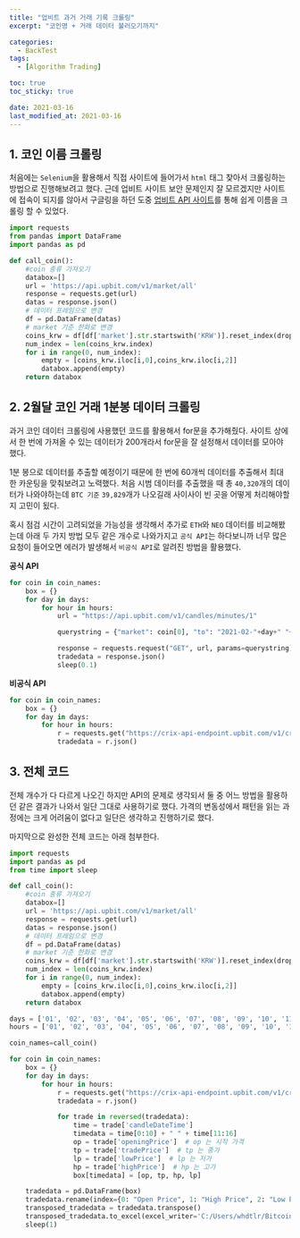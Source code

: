```yaml
---
title: "업비트 과거 거래 기록 크롤링"
excerpt: "코인명 + 거래 데이터 불러오기까지"

categories:
  - BackTest
tags:
  - [Algorithm Trading]

toc: true
toc_sticky: true

date: 2021-03-16
last_modified_at: 2021-03-16
---
```


## 1. 코인 이름 크롤링
처음에는 `Selenium`을 활용해서 직접 사이트에 들어가서 `html` 태그 찾아서 크롤링하는 방법으로 진행해보려고 했다. 근데 업비트 사이트 보안 문제인지 잘 모르겠지만 사이트에 접속이 되지를 않아서 구글링을 하던 도중 [업비트 API 사이트](https://api.upbit.com/v1/market/all)를 통해 쉽게 이름을 크롤링 할 수 있었다.

```python
import requests
from pandas import DataFrame
import pandas as pd

def call_coin():
    #coin 종류 가져오기
    databox=[]
    url = 'https://api.upbit.com/v1/market/all'
    response = requests.get(url)
    datas = response.json()
    # 데이터 프레임으로 변경
    df = pd.DataFrame(datas)
    # market 기준 한화로 변경
    coins_krw = df[df['market'].str.startswith('KRW')].reset_index(drop=True)
    num_index = len(coins_krw.index)
    for i in range(0, num_index):
        empty = [coins_krw.iloc[i,0],coins_krw.iloc[i,2]]
        databox.append(empty)
    return databox
```
## 2. 2월달 코인 거래 1분봉 데이터 크롤링
과거 코인 데이터 크롤링에 사용했던 코드를 활용해서 for문을 추가해줬다. 사이트 상에서 한 번에 가져올 수 있는 데이터가 200개라서 for문을 잘 설정해서 데이터를 모아야했다.  

1분 봉으로 데이터를 추출할 예정이기 때문에 한 번에 60개씩 데이터를 추출해서 최대한 카운팅을 맞춰보려고 노력했다. 처음 시범 데이터를 추출했을 때 총 `40,320`개의 데이터가 나와야하는데 `BTC 기준` `39,829`개가 나오길래 사이사이 빈 곳을 어떻게 처리해야할지 고민이 됬다.

혹시 점검 시간이 고려되었을 가능성을 생각해서 추가로 `ETH`와 `NEO` 데이터를 비교해봤는데 아래 두 가지 방법 모두 같은 개수로 나와가지고 `공식 API`는 하다보니까 너무 많은 요청이 들어오면 에러가 발생해서 `비공식 API`로 알려진 방법을 활용했다.

**공식 API**

```python
for coin in coin_names:
    box = {}
    for day in days:
        for hour in hours:
            url = "https://api.upbit.com/v1/candles/minutes/1"

            querystring = {"market": coin[0], "to": "2021-02-"+day+" "+hour+":00:00", "count": "60"}

            response = requests.request("GET", url, params=querystring)
            tradedata = response.json()
            sleep(0.1)
```

**비공식 API**
```python
for coin in coin_names:
    box = {}
    for day in days:
        for hour in hours:
            r = requests.get("https://crix-api-endpoint.upbit.com/v1/crix/candles/minutes/1?code=CRIX.UPBIT."+coin[0]+"&count=60&to=2021-02-"+day+"%20"+hour+":00:00")
            tradedata = r.json()
```

## 3. 전체 코드

전체 개수가 다 다르게 나오긴 하지만 API의 문제로 생각되서 둘 중 어느 방법을 활용하던 같은 결과가 나와서 일단 그대로 사용하기로 했다. 가격의 변동성에서 패턴을 읽는 과정에는 크게 어려움이 없다고 일단은 생각하고 진행하기로 했다. 

마지막으로 완성한 전체 코드는 아래 첨부한다.
```python
import requests
import pandas as pd
from time import sleep

def call_coin():
    #coin 종류 가져오기
    databox=[]
    url = 'https://api.upbit.com/v1/market/all'
    response = requests.get(url)
    datas = response.json()
    # 데이터 프레임으로 변경
    df = pd.DataFrame(datas)
    # market 기준 한화로 변경
    coins_krw = df[df['market'].str.startswith('KRW')].reset_index(drop=True)
    num_index = len(coins_krw.index)
    for i in range(0, num_index):
        empty = [coins_krw.iloc[i,0],coins_krw.iloc[i,2]]
        databox.append(empty)
    return databox

days = ['01', '02', '03', '04', '05', '06', '07', '08', '09', '10', '11', '12', '13', '14', '15', '16', '17', '18', '19', '20', '21', '22', '23', '24', '25', '26', '27', '28']
hours = ['01', '02', '03', '04', '05', '06', '07', '08', '09', '10', '11', '12', '13', '14', '15', '16', '17', '18', '19', '20', '21', '22', '23', '24']

coin_names=call_coin()

for coin in coin_names:
    box = {}
    for day in days:
        for hour in hours:
            r = requests.get("https://crix-api-endpoint.upbit.com/v1/crix/candles/minutes/1?code=CRIX.UPBIT."+coin[0]+"&count=60&to=2021-02-"+day+"%20"+hour+":00:00")
            tradedata = r.json()

            for trade in reversed(tradedata):
                time = trade['candleDateTime']
                timedata = time[0:10] + " " + time[11:16]
                op = trade['openingPrice']  # op 는 시작 가격
                tp = trade['tradePrice']  # tp 는 종가
                lp = trade['lowPrice']  # lp 는 저가
                hp = trade['highPrice']  # hp 는 고가
                box[timedata] = [op, tp, hp, lp]

    tradedata = pd.DataFrame(box)
    tradedata.rename(index={0: "Open Price", 1: "High Price", 2: "Low Price", 3: 'Close Price'}, inplace=True)
    transposed_tradedata = tradedata.transpose()
    transposed_tradedata.to_excel(excel_writer='C:/Users/whdtlr/Bitcoin_desktop/coins/'+coin[1]+'.xlsx')
    sleep(1)
```
